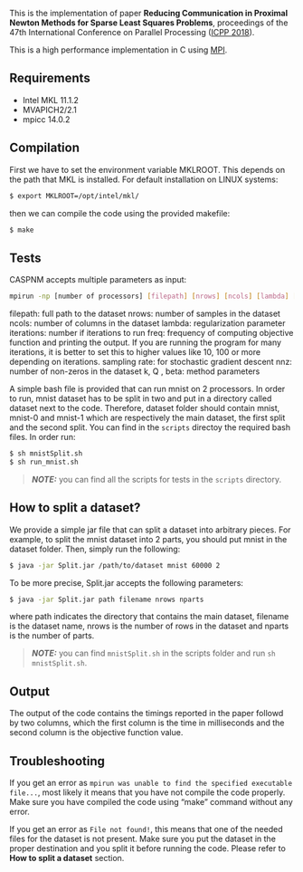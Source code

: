 This is the implementation of paper **Reducing Communication in Proximal Newton Methods for Sparse Least Squares Problems**, proceedings of the 47th International Conference on Parallel Processing ([ICPP 2018](https://dl.acm.org/doi/abs/10.1145/3225058.3225131)). 

This is a high performance implementation in C using [MPI](https://mpitutorial.com/tutorials/). 



## Requirements

- Intel MKL 11.1.2
- MVAPICH2/2.1
- mpicc 14.0.2


## Compilation

First we have to set the environment variable MKLROOT. This depends on the path that MKL is installed. For default installation on LINUX systems: 

```sh
$ export MKLROOT=/opt/intel/mkl/
```

then we can compile the code using the provided makefile:
```sh
$ make
```


## Tests

CASPNM accepts multiple parameters as input:

```sh
mpirun -np [number of processors] [filepath] [nrows] [ncols] [lambda] [maxit] [freq] [sampling rate] [k] [number of benchmark iterations] [nnz] [initial step size] [Q] [beta]
```

filepath: full path to the dataset
nrows: number of samples in the dataset
ncols: number of columns in the dataset
lambda: regularization parameter
iterations: number if iterations to run
freq: frequency of computing objective function and printing the output. If you are running the program for many iterations, it is better to set this to higher values like 10, 100 or more depending on iterations.
sampling rate: for stochastic gradient descent
nnz: number of non-zeros in the dataset
k, Q , beta: method parameters

A simple bash file is provided that can run mnist on 2 processors. In order to run, mnist dataset has to be split in two and put in a directory called dataset next to the code. Therefore,  dataset folder should contain mnist, mnist-0 and mnist-1 which are respectively the main dataset, the first split and the second split. You can find in the `scripts` directoy the required bash files. In order run:


```sh
$ sh mnistSplit.sh
$ sh run_mnist.sh
```


> **_NOTE:_** you can find all the scripts for tests in the `scripts` directory.


## How to split a dataset?

We provide a simple jar file that can split a dataset into arbitrary pieces. For example, to split the mnist dataset into 2 parts, you should put mnist in the dataset folder. Then, simply run the following:

```sh
$ java -jar Split.jar /path/to/dataset mnist 60000 2
```

To be more precise, Split.jar accepts the following parameters:

```sh
$ java -jar Split.jar path filename nrows nparts 
```

where path indicates the directory that contains the main dataset, filename is the dataset name, nrows is the number of rows in the dataset and nparts is the number of parts.

> **_NOTE:_** you can find `mnistSplit.sh` in the scripts folder and run `sh mnistSplit.sh`.

## Output

The output of the code contains the timings reported in the paper followd by two columns, which the first column is the time in milliseconds and the second column is the objective function value. 


## Troubleshooting

If you get an error as  `mpirun was unable to find the specified executable file...`, most likely it means that you have not compile the code properly. Make sure you have compiled the code using “make” command without any error.


If you get an error as `File not found!`, this means that one of the needed files for the dataset is not present. Make sure you put the dataset in the proper destination and you split it before running the code. Please refer to **How to split a dataset** section. 

